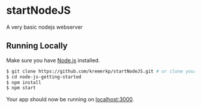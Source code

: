 # startNodeJS

A very basic nodejs webserver

## Running Locally

Make sure you have [Node.js](http://nodejs.org/) installed.

```sh
$ git clone https://github.com/kremerkp/startNodeJS.git # or clone your own fork
$ cd node-js-getting-started
$ npm install
$ npm start
```

Your app should now be running on [localhost:3000](http://localhost:3000/).
